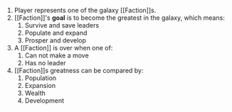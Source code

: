 1. Player represents one of the galaxy [[Faction]]s.
2. [[Faction]]'s **goal** is to become the greatest in the galaxy, which means:
	1. Survive and save leaders
	2. Populate and expand
	3. Prosper and develop 
3. A [[Faction]] is over when one of:
	1. Can not make a move
	2. Has no leader
4. [[Faction]]s greatness can be compared by:
	1. Population 
	2. Expansion
	3. Wealth
	4. Development 
